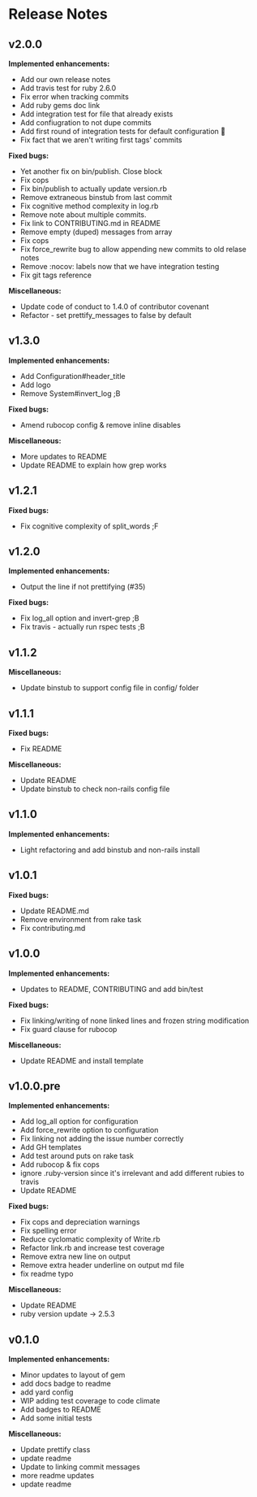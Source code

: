 # Release Notes

## v2.0.0

**Implemented enhancements:**

- Add our own release notes
- Add travis test for ruby 2.6.0
- Fix error when tracking commits
- Add ruby gems doc link
- Add integration test for file that already exists
- Add confiugration to not dupe commits
- Add first round of integration tests for default configuration :tada:
- Fix fact that we aren't writing first tags' commits

**Fixed bugs:**

- Yet another fix on bin/publish. Close block
- Fix cops
- Fix bin/publish to actually update version.rb
- Remove extraneous binstub from last commit
- Fix cognitive method complexity in log.rb
- Remove note about multiple commits.
- Fix link to CONTRIBUTING.md in README
- Remove empty (duped) messages from array
- Fix cops
- Fix force_rewrite bug to allow appending new commits to old relase notes
- Remove :nocov: labels now that we have integration testing
- Fix git tags reference

**Miscellaneous:**

- Update code of conduct to 1.4.0 of contributor covenant
- Refactor - set prettify_messages to false by default

## v1.3.0

**Implemented enhancements:**

- Add Configuration#header_title
- Add logo
- Remove System#invert_log ;B

**Fixed bugs:**

- Amend rubocop config & remove inline disables

**Miscellaneous:**

- More updates to README
- Update README to explain how grep works

## v1.2.1

**Fixed bugs:**

- Fix cognitive complexity of split_words ;F

## v1.2.0

**Implemented enhancements:**

- Output the line if not prettifying (#35)

**Fixed bugs:**

- Fix log_all option and invert-grep ;B
- Fix travis - actually run rspec tests ;B

## v1.1.2

**Miscellaneous:**

- Update binstub to support config file in config/ folder

## v1.1.1

**Fixed bugs:**

- Fix README

**Miscellaneous:**

- Update README
- Update binstub to check non-rails config file

## v1.1.0

**Implemented enhancements:**

- Light refactoring and add binstub and non-rails install

## v1.0.1

**Fixed bugs:**

- Update README.md
- Remove environment from rake task
- Fix contributing.md

## v1.0.0

**Implemented enhancements:**

- Updates to README, CONTRIBUTING and add bin/test

**Fixed bugs:**

- Fix linking/writing of none linked lines and frozen string modification
- Fix guard clause for rubocop

**Miscellaneous:**

- Update README and install template

## v1.0.0.pre

**Implemented enhancements:**

- Add log_all option for configuration
- Add force_rewrite option to configuration
- Fix linking not adding the issue number correctly
- Add GH templates
- Add test around puts on rake task
- Add rubocop & fix cops
- ignore .ruby-version since it's irrelevant and add different rubies to travis
- Update README

**Fixed bugs:**

- Fix cops and depreciation warnings
- Fix spelling error
- Reduce cyclomatic complexity of Write.rb
- Refactor link.rb and increase test coverage
- Remove extra new line on output
- Remove extra header underline on output md file
- fix readme typo

**Miscellaneous:**

- Update README
- ruby version update -> 2.5.3

## v0.1.0

**Implemented enhancements:**

- Minor updates to layout of gem
- add docs badge to readme
- add yard config
- WIP adding test coverage to code climate
- Add badges to README
- Add some initial tests

**Miscellaneous:**

- Update prettify class
- update readme
- Update to linking commit messages
- more readme updates
- update readme
